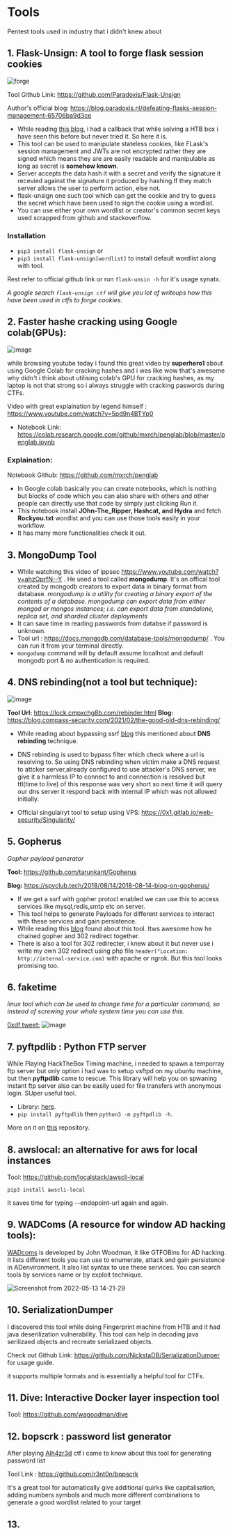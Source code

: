 # Tools
Pentest tools used in industry that i didn't knew about

## 1. Flask-Unsign: A tool to forge flask session cookies

  ![forge](https://user-images.githubusercontent.com/79413473/148261669-55f80735-64e6-4d56-b1a2-43e62d2e8a8a.jpeg)


Tool Github Link:         https://github.com/Paradoxis/Flask-Unsign  

Author's official blog:   https://blog.paradoxis.nl/defeating-flasks-session-management-65706ba9d3ce

+ While reading [this blog](https://adithyanak.medium.com/how-i-cracked-secarmys-oscp-challenge-5a96e429e105), i had a callback that while solving a HTB box
  i have seen this before but never tried it. So here it is.
+ This tool can be used to manipulate stateless cookies, like FLask's session management and JWTs are not encrypted rather they are signed which means they are
  are easily readable and manipulable as long as secret is **somehow known**. 
+ Server accepts the data hash it with a secret and verify the signature it recevied against the signature it produced by hashing.If they match server allows the 
  user to perform action, else not.
+ flask-unsign one such tool which can get the cookie and try to guess the secret which have been used to sign the cookie using a wordlist.
+ You can use either your own wordlist or creator's common secret keys used scrapped from github and stackoverflow.


### Installation
+ `pip3 install flask-unsign`
    or 
+ `pip3 install flask-unsign[wordlist]` to install default wordlist along with tool.

 Rest refer to official github link or run `flask-unsin -h` for it's usage synatx.
 
 *A google search `flask-unsign ctf` will give you lot of writeups how this have been used in ctfs to forge cookies.*
 
 
## 2. Faster hashe cracking using Google colab(GPUs):

  ![image](https://user-images.githubusercontent.com/79413473/150385576-127beaa4-35ce-4d6b-a031-ffbb61664f6b.png)

while browsing youtube today i found this great video by **superhero1** about using Google Colab for cracking hashes and i was like wow that's awesome why didn't i 
think about utilising colab's GPU for cracking hashes, as my laptop is not that strong so i always struggle with cracking paswords during CTFs.

Video with great explaination by legend himself : https://www.youtube.com/watch?v=5pd9n4BTYp0

+ Notebook Link: https://colab.research.google.com/github/mxrch/penglab/blob/master/penglab.ipynb

### Explaination:

Notebook Github: https://github.com/mxrch/penglab

+ In Google colab basically you can create notebooks, which is nothing but blocks of code which you can also share with others and other people can directly use 
  that code by simply just clicking Run it.
+ This notebook install **JOhn-The_Ripper, Hashcat, and Hydra** and fetch **Rockyou.txt** wordlist and you can use those tools easily in your workflow.
+ It has many more functionalities check it out.

## 3. MongoDump Tool

 + While watching this video of ippsec https://www.youtube.com/watch?v=ahzOprfN--Y . He used a tool called **mongodump**. It's an offical tool created by mongodb creators to export data in binary format from database.
  *mongodump is a utility for creating a binary export of the contents of a database. mongodump can export data from either mongod or mongos instances; i.e. can   export data from standalone, replica set, and sharded cluster deployments*
 + It can save time in reading passwords from databse if password is unknown.
 + Tool url : https://docs.mongodb.com/database-tools/mongodump/ . You can run it from your terminal directly. 
 + `mongodump`  command will by default assume localhost and default mongodb port & no authentication is required.

## 4. DNS rebinding(not a tool but technique):

  ![image](https://user-images.githubusercontent.com/79413473/151499582-c607cde4-2b8f-49cb-87bd-fc34b1bd0455.png)

  
   **Tool Url:** https://lock.cmpxchg8b.com/rebinder.html
   **Blog:**     https://blog.compass-security.com/2021/02/the-good-old-dns-rebinding/
    
+ While reading about bypassing ssrf [blog](https://sirleeroyjenkins.medium.com/bypassing-ssrf-protection-to-exfiltrate-aws-metadata-from-larksuite-bf99a3599462) 
   this mentioned about **DNS rebinding** technique. 
+ DNS rebinding is used to bypass filter which check where a url is resolving to. So using DNS rebinding when victim make a DNS request to attcker server,already configured to use attacker's DNS server, we give it a harmless IP to connect to and connection is resolved but ttl(time to live) of this response was very short so next time it will query our dns server it respond back with internal IP which was not allowed initially.

+ Official singulairyt tool to setup using VPS: https://0x1.gitlab.io/web-security/Singularity/ 

## 5. Gopherus
*Gopher payload generator*

**Tool:** https://github.com/tarunkant/Gopherus   

**Blog:** https://spyclub.tech/2018/08/14/2018-08-14-blog-on-gopherus/

+ If we get a ssrf with gopher protocl enabled we can use this to access services like mysql,redis,smtp etc on server.
+ This tool helps to generate Payloads for different services to interact with these services and gain persistence.
+ While reading this [blog](9https://sirleeroyjenkins.medium.com/just-gopher-it-escalating-a-blind-ssrf-to-rce-for-15k-f5329a974530)  found about this tool. Itws awesome how he chained gopher and 302 redirect together.
+ There is also a tool for 302 redirecter, i knew about it but never use i write my own 302 redirect using php file `header("Location: http://internal-service.com)` with apache or ngrok. But this tool looks promising too.

## 6. faketime
*linux tool which can be used to change time for a particular command, so instead of screwing your whole system time you can use this.*

[0xdf tweet:](https://twitter.com/0xdf_/status/1487098702779097100)
![image](https://user-images.githubusercontent.com/79413473/151674674-516d9fe3-6bb4-48fc-949d-990e09871a4c.png)


## 7. pyftpdlib : Python FTP server

While Playing HackTheBox Timing machine, i needed to spawn a temporray ftp server but only option i had was to setup vsftpd on my ubuntu machine, but then **pyftpdlib** came to rescue. This library will help you on spwaning instant ftp server also can be easily used for file transfers with anonymous login. SUper useful tool.

+ Library: [here](https://pypi.org/project/pyftpdlib/).
+ `pip install pyftpdlib` then `python3 -m pyftpdlib -h`. 

More on it on [this](https://github.com/giampaolo/pyftpdlib) repository. 

## 8. awslocal: an alternative for aws for local instances

Tool: https://github.com/localstack/awscli-local

`pip3 install awscli-local`

It saves time for typing --endopoint-url again and again.

## 9. WADComs (A resource for window AD hacking tools):

[WADcoms](https://wadcoms.github.io/) is developed by John Woodman, it like GTFOBins for AD hacking. It lists different tools you can use to enumerate, attack and gain persistence in ADenvironment. It also list syntax to use these services. You can search tools by services name or by exploit technique.

![Screenshot from 2022-05-13 14-21-29](https://user-images.githubusercontent.com/79413473/168247739-72794700-9654-49c4-b927-4f95108906d3.png)

## 10. SerializationDumper

I discovered this tool while doing Fingerprint machine from HTB and it had java deserilization vulnerability. This tool can help in decoding java serilizaed objects and recreate serializaed objects.

Check out Github Link: https://github.com/NickstaDB/SerializationDumper for usage guide.

it supports multiple formats and is essentially a helpful tool for CTFs.

## 11. Dive: Interactive Docker layer inspection tool

Tool: https://github.com/wagoodman/dive

## 12. bopscrk : password list generator

After playing [Alh4zr3d](https://www.youtube.com/channel/UCz-Z-d2VPQXHGkch0-_KovA) ctf i came to know about this tool for generating password list

Tool Link : https://github.com/r3nt0n/bopscrk

It's a great tool for automatically give additional quirks like capitalisation, adding numbers symbols and much more different combinations to generate a good wordlist related to your target


## 13.

